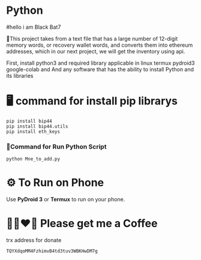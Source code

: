 # Python

#hello i am Black Bat7

🚧This project takes from a text file that has a large number of 12-digit memory words, or recovery wallet words,
and converts them into ethereum addresses, 
which in our next project, we will get the inventory using api.

First, install python3 and required library
applicable in linux termux pydroid3 google-colab and And any software that has the ability to install Python and its libraries

# 🖥️ command for install pip librarys

```
pip install bip44
pip install bip44.utils
pip install eth_keys
```
### 🛟Command for Run Python Script
```
python Mne_to_add.py
```
# ⚙️ To Run on Phone 


Use **PyDroid 3** or **Termux** to run on your phone.

# 💛🧡❤️💙 Please get me a Coffee
trx address for donate
```
TQYXdqoMM4FzhimvB4td3tuv3WBKHwDM7g
```

